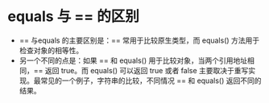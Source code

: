# equals 与 == 的区别
- == 与equals 的主要区别是：== 常用于比较原生类型，而 equals() 方法用于检查对象的相等性。
- 另一个不同的点是：如果 == 和 equals() 用于比较对象，当两个引用地址相同，== 返回 true。而 equals() 可以返回 true 或者 false 主要取决于重写实现。最常见的一个例子，字符串的比较，不同情况 == 和 equals() 返回不同的结果。